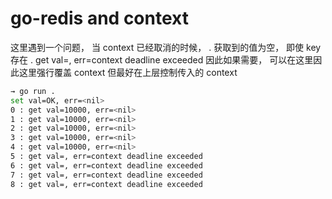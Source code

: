 # go-redis and context


这里遇到一个问题， 当 context 已经取消的时候，
.   获取到的值为空， 即使 key 存在
.   get val=, err=context deadline exceeded
    因此如果需要， 可以在这里因此这里强行覆盖 context
    但最好在上层控制传入的 context

```bash
→ go run .
set val=OK, err=<nil>
0 : get val=10000, err=<nil>
1 : get val=10000, err=<nil>
2 : get val=10000, err=<nil>
3 : get val=10000, err=<nil>
4 : get val=10000, err=<nil>
5 : get val=, err=context deadline exceeded
6 : get val=, err=context deadline exceeded
7 : get val=, err=context deadline exceeded
8 : get val=, err=context deadline exceeded
```